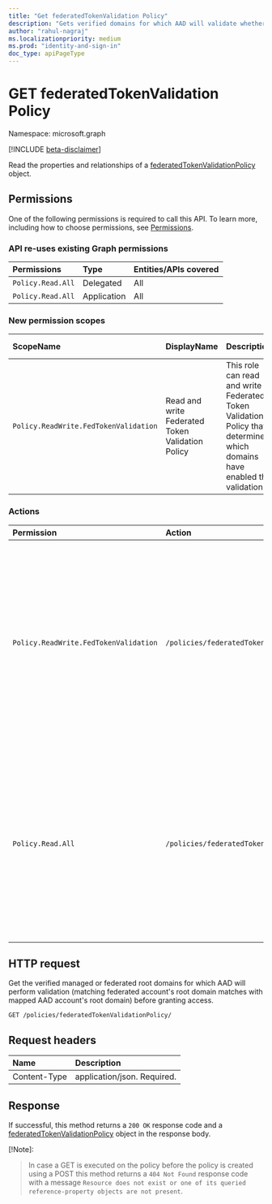 ```yaml
---
title: "Get federatedTokenValidation Policy"
description: "Gets verified domains for which AAD will validate whether federated account's root domain matches with mapped AAD account's root domain."
author: "rahul-nagraj"
ms.localizationpriority: medium
ms.prod: "identity-and-sign-in"
doc_type: apiPageType
---
```


# GET federatedTokenValidation Policy
Namespace: microsoft.graph

[!INCLUDE [beta-disclaimer](../../includes/beta-disclaimer.md)]

Read the properties and relationships of a [federatedTokenValidationPolicy](../resources/federatedtokenvalidationpolicy.md) object.

## Permissions

One of the following permissions is required to call this API. To learn more, including how to choose permissions, see [Permissions](/graph/permissions-reference).

### API re-uses existing Graph permissions

| Permissions | Type | Entities/APIs covered |
| :-- | :-- | :-- |
| `Policy.Read.All` | Delegated   | All |
| `Policy.Read.All` | Application | All |

### New permission scopes

| ScopeName | DisplayName | Description | Type | Admin Consent? | Entities/APIs covered |
| :-- | :-- | :-- | :-- | :-- | :-- |
| `Policy.ReadWrite.FedTokenValidation` | Read and write Federated Token Validation Policy | This role can read and write Federated Token Validation Policy that determines which domains have enabled the validation | Delegated | Yes | All |

### Actions

| Permission | Action | Description |
| :-- | :-- | :-- |
| `Policy.ReadWrite.FedTokenValidation` | `/policies/federatedTokenValidationPolicy` | Update verified domains for which AAD will perform validation (matching federated account's root domain matches with mapped AAD account's root domain) before granting access. |
| `Policy.Read.All`                           | `/policies/federatedTokenValidationPolicy` | Get verified domains for which AAD will perform validation (matching federated account's root domain matches with mapped AAD account's root domain) before granting access.    |

## HTTP request

Get the verified managed or federated root domains for which AAD will perform validation (matching federated account's root domain matches with mapped AAD account's root domain) before granting access.

```http
GET /policies/federatedTokenValidationPolicy/
```

## Request headers

|Name|Description|
|:---|:---|
|Content-Type|application/json. Required.|

## Response

If successful, this method returns a `200 OK` response code and a [federatedTokenValidationPolicy](../resources/federatedtokenvalidationpolicy.md) object in the response body.

[!Note]:
> In case a GET is executed on the policy before the policy is created using a POST this method returns a `404 Not Found` response code with a message `Resource does not exist or one of its queried reference-property objects are not present`.
